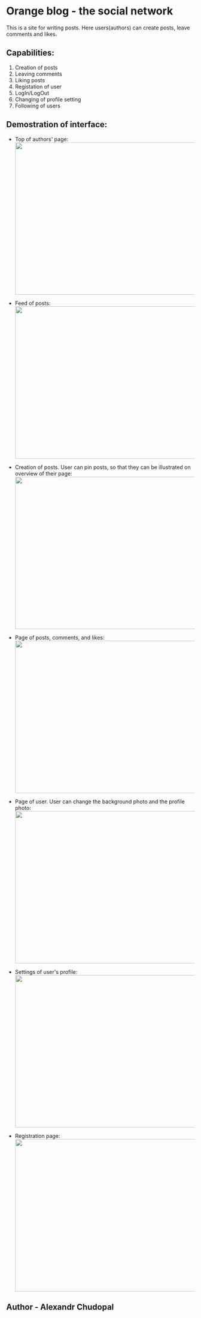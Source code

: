 # Orange blog - the social network
This is a site for writing posts. Here users(authors) can create posts, leave comments and likes.


## Capabilities:

1. Creation of posts
2. Leaving comments
3. Liking posts
4. Registation of user
5. LogIn/LogOut
6. Changing of profile setting
7. Following of users


## Demostration of interface:

+ Top of authors' page:
    <img src=https://github.com/Chudopal/django_orange_blog/tree/master/forreadme/1.png width=720 height=406>

+ Feed of posts:
    <img src=https://github.com/Chudopal/django_orange_blog/tree/master/forreadme/2.png width=720 height=406>

+ Creation of posts. User can pin posts, so that they can be illustrated on overview of their page:
    <img src=https://github.com/Chudopal/django_orange_blog/tree/master/forreadme/3.png width=720 height=406>

+ Page of posts, comments, and likes:
    <img src=https://github.com/Chudopal/django_orange_blog/tree/master/forreadme/4.png width=720 height=406>

+ Page of user. User can change the background photo and the profile photo:
    <img src=https://github.com/Chudopal/django_orange_blog/tree/master/forreadme/5.png width=720 height=406>

+ Settings of user's profile:
    <img src=https://github.com/Chudopal/django_orange_blog/tree/master/forreadme/6.png width=720 height=406>

+ Registration page:
    <img src=https://github.com/Chudopal/django_orange_blog/tree/master/forreadme/7.png width=720 height=406>

## Author - Alexandr Chudopal

